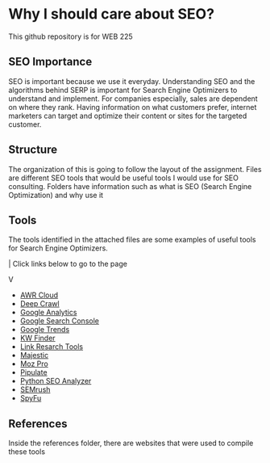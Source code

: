 # Why I should care about SEO?
This github repository is for WEB 225

## SEO Importance

SEO is important because we use it everyday. Understanding SEO and the algorithms behind SERP is important for Search Engine Optimizers to understand and implement. For companies especially, sales are dependent on where they rank. Having information on what customers prefer, internet marketers can target and optimize their content or sites for the targeted customer. 

## Structure

The organization of this is going to follow the layout of the assignment. Files are different SEO tools that would be useful tools I would use for SEO consulting. Folders have information such as what is SEO (Search Engine Optimization) and why use it

## Tools
The tools identified in the attached files are some examples of useful tools for Search Engine Optimizers. 

| Click links below to go to the page

V 

- [AWR Cloud](https://github.com/AC-BA/Why-I-should-care-about-SEO-/blob/main/AWR%20Cloud.md)
- [Deep Crawl](https://github.com/AC-BA/Why-I-should-care-about-SEO-/blob/main/DeepCrawl.md)
- [Google Analytics](https://github.com/AC-BA/Why-I-should-care-about-SEO-/blob/main/Google%20Analytics.md)
- [Google Search Console](https://github.com/AC-BA/Why-I-should-care-about-SEO-/blob/main/Google%20Search%20Console.md)
- [Google Trends](https://github.com/AC-BA/Why-I-should-care-about-SEO-/blob/main/Google%20Trends.md)
- [KW Finder](https://github.com/AC-BA/Why-I-should-care-about-SEO-/blob/main/KWFinder.md)
- [Link Resarch Tools](https://github.com/AC-BA/Why-I-should-care-about-SEO-/blob/main/LinkResearchTools.md)
- [Majestic](https://github.com/AC-BA/Why-I-should-care-about-SEO-/blob/main/Majestic.md)
- [Moz Pro](https://github.com/AC-BA/Why-I-should-care-about-SEO-/blob/main/Moz%20Pro.md)
- [Pipulate](https://github.com/AC-BA/Why-I-should-care-about-SEO-/blob/main/Pipulate.md)
- [Python SEO Analyzer](https://github.com/AC-BA/Why-I-should-care-about-SEO-/blob/main/Python%20SEO%20Analyzer.md)
- [SEMrush](https://github.com/AC-BA/Why-I-should-care-about-SEO-/blob/main/SEMrush.md)
- [SpyFu](https://github.com/AC-BA/Why-I-should-care-about-SEO-/blob/main/SpyFu.md)

## References
Inside the references folder, there are websites that were used to compile these tools
